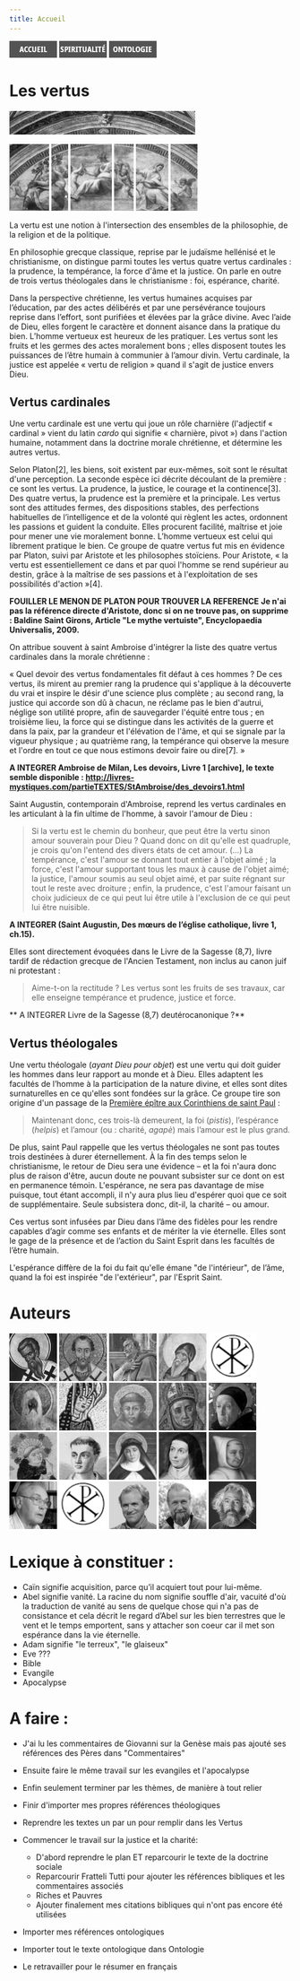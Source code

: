 ```yaml
---
title: Accueil
---
```


[<img src="/images/accueil.png">](/)
[<img src="/images/spiritualite.png">](/pages/spiritualite.html)
[<img src="/images/ontologie.png">](/pages/ontologie.html)

# Les vertus

[<img src="/images/justice_raphael.png">](/pages/justice.html)

[<img src="/images/force_raphael.png">](/pages/force.html)
[<img src="/images/charite_raphael.png">](/pages/charite.html)
[<img src="/images/prudence_raphael.png">](/pages/prudence.html)
[<img src="/images/esperance_raphael.png">](/pages/esperance.html)
[<img src="/images/temperance_raphael.png">](/pages/temperance.html)
[<img src="/images/foi_raphael.png">](/pages/foi.html)

La vertu est une notion à l'intersection des ensembles de la philosophie, de la religion et de la politique.

En philosophie grecque classique, reprise par le judaïsme hellénisé et le christianisme, on distingue parmi toutes les vertus quatre vertus cardinales : la prudence, la tempérance, la force d'âme et la justice. On parle en outre de trois vertus théologales dans le christianisme : foi, espérance, charité.

Dans la perspective chrétienne, les vertus humaines acquises par l’éducation, par des actes délibérés et par une persévérance toujours reprise dans l’effort, sont purifiées et élevées par la grâce divine. Avec l’aide de Dieu, elles forgent le caractère et donnent aisance dans la pratique du bien. L’homme vertueux est heureux de les pratiquer. Les vertus sont les fruits et les germes des actes moralement bons ; elles disposent toutes les puissances de l’être humain à communier à l’amour divin. Vertu cardinale, la justice est appelée « vertu de religion » quand il s'agit de justice envers Dieu.

## Vertus cardinales
Une vertu cardinale est une vertu qui joue un rôle charnière (l'adjectif « cardinal » vient du latin *cardo* qui signifie « charnière, pivot ») dans l'action humaine, notamment dans la doctrine morale chrétienne, et détermine les autres vertus.

Selon Platon[2], les biens, soit existent par eux-mêmes, soit sont le résultat d'une perception. La seconde espèce ici décrite découlant de la première : ce sont les vertus. La prudence, la justice, le courage et la continence[3]. Des quatre vertus, la prudence est la première et la principale. Les vertus sont des attitudes fermes, des dispositions stables, des perfections habituelles de l’intelligence et de la volonté qui règlent les actes, ordonnent les passions et guident la conduite. Elles procurent facilité, maîtrise et joie pour mener une vie moralement bonne. L’homme vertueux est celui qui librement pratique le bien. Ce groupe de quatre vertus fut mis en évidence par Platon, suivi par Aristote et les philosophes stoïciens. Pour Aristote, « la vertu est essentiellement ce dans et par quoi l'homme se rend supérieur au destin, grâce à la maîtrise de ses passions et à l'exploitation de ses possibilités d'action »[4].

**FOUILLER LE MENON DE PLATON POUR TROUVER LA REFERENCE**
**Je n'ai pas la référence directe d'Aristote, donc si on ne trouve pas, on supprime : Baldine Saint Girons, Article "Le mythe vertuiste", Encyclopaedia Universalis, 2009.**


On attribue souvent à saint Ambroise d'intégrer la liste des quatre vertus cardinales dans la morale chrétienne :

« Quel devoir des vertus fondamentales fit défaut à ces hommes ? De ces vertus, ils mirent au premier rang la prudence qui s'applique à la découverte du vrai et inspire le désir d'une science plus complète ; au second rang, la justice qui accorde son dû à chacun, ne réclame pas le bien d'autrui, néglige son utilité propre, afin de sauvegarder l'équité entre tous ; en troisième lieu, la force qui se distingue dans les activités de la guerre et dans la paix, par la grandeur et l'élévation de l'âme, et qui se signale par la vigueur physique ; au quatrième rang, la tempérance qui observe la mesure et l'ordre en tout ce que nous estimons devoir faire ou dire[7]. »

**A INTEGRER Ambroise de Milan, Les devoirs, Livre 1 [archive], le texte semble disponible : http://livres-mystiques.com/partieTEXTES/StAmbroise/des_devoirs1.html**

Saint Augustin, contemporain d'Ambroise, reprend les vertus cardinales en les articulant à la fin ultime de l'homme, à savoir l'amour de Dieu :

>Si la vertu est le chemin du bonheur, que peut être la vertu sinon amour souverain pour Dieu ? Quand donc on dit qu'elle est quadruple, je crois qu'on l'entend des divers états de cet amour. (…) La tempérance, c'est l'amour se donnant tout entier à l'objet aimé ; la force, c'est l'amour supportant tous les maux à cause de l'objet aimé; la justice, l'amour soumis au seul objet aimé, et par suite régnant sur tout le reste avec droiture ; enfin, la prudence, c'est l'amour faisant un choix judicieux de ce qui peut lui être utile à l'exclusion de ce qui peut lui être nuisible.


**A INTEGRER (Saint Augustin, Des mœurs de l’église catholique, livre 1, ch.15).**


Elles sont directement évoquées dans le Livre de la Sagesse (8,7), livre tardif de rédaction grecque de l'Ancien Testament, non inclus au canon juif ni protestant :

>Aime-t-on la rectitude ? Les vertus sont les fruits de ses travaux, car elle enseigne tempérance et prudence, justice et force.

** A INTEGRER Livre de la Sagesse (8,7) deutérocanonique ?**



## Vertus théologales
Une vertu théologale (*ayant Dieu pour objet*) est une vertu qui doit guider les hommes dans leur rapport au monde et à Dieu. Elles adaptent les facultés de l’homme à la participation de la nature divine, et elles sont dites surnaturelles en ce qu'elles sont fondées sur la grâce. Ce groupe tire son origine d'un passage de la [Première épître aux Corinthiens de saint Paul](/pages/nouveautestament.html#1corinthiens-13-1-1) :

> Maintenant donc, ces trois-là demeurent, la foi (*pistis*), l’espérance (*helpis*) et l’amour (ou : charité, *agapè*) mais l’amour est le plus grand.

De plus, saint Paul rappelle que les vertus théologales ne sont pas toutes trois destinées à durer éternellement. À la fin des temps selon le christianisme, le retour de Dieu sera une évidence – et la foi n'aura donc plus de raison d'être, aucun doute ne pouvant subsister sur ce dont on est en permanence témoin. L'espérance, ne sera pas davantage de mise puisque, tout étant accompli, il n'y aura plus lieu d'espérer quoi que ce soit de supplémentaire. Seule subsistera donc, dit-il, la charité – ou amour.

Ces vertus sont infusées par Dieu dans l’âme des fidèles pour les rendre capables d’agir comme ses enfants et de mériter la vie éternelle. Elles sont le gage de la présence et de l’action du Saint Esprit dans les facultés de l’être humain.

L'espérance diffère de la foi du fait qu'elle émane "de l'intérieur", de l’âme, quand la foi est inspirée "de l'extérieur", par l'Esprit Saint.





# Auteurs

[<img src="/images/gregoiredenysse.png">](/references/gregoiredenysse.md)
[<img src="/images/jeanchrysostome.png">](/references/jeanchrysostome.md)
[<img src="/images/augustindhippone.png">](/references/augustindhippone.md)
[<img src="/images/symeonlenouveautheologien.png">](/references/symeonlenouveautheologien.md)
[<img src="/images/nopicture.png">](/references/basiledeseleucie.md)
[<img src="/images/macairedescete.png">](/references/macairedescete.md)
[<img src="/images/hildegardedebingen.png">](/references/hildegardedebingen.md)
[<img src="/images/francoisdassise.png">](/references/francoisdassise.md)
[<img src="/images/bonaventuredebagnoregio.png">](/references/bonaventuredebagnoregio.md)
[<img src="/images/eckhartdehochheim.png">](/references/eckhartdehochheim.md)
[<img src="/images/henrisuso.png">](/references/henrisuso.md)
[<img src="/images/jeantauler.png">](/references/jeantauler.md)
[<img src="/images/catherinedesienne.png">](/references/catherinedesienne.md)
[<img src="/images/theresedavila.png">](/references/theresedavila.md)
[<img src="/images/lanspergius.png">](/references/lanspergius.md)
[<img src="/images/philippesellier.png">](/references/philippesellier.md)
[<img src="/images/nopicture.png">](/references/henrydumery.md)
[<img src="/images/danielmaurin.png">](/references/danielmaurin.md)
[<img src="/images/jeanyvesleloup.png">](/references/jeanyvesleloup.md)
[<img src="/images/giovannipolito.png">](/references/giovannipolito.md)








# Lexique à constituer :
- Caïn signifie acquisition, parce qu’il acquiert tout pour lui-même.
- Abel signifie vanité. La racine du nom signifie souffle d'air, vacuité d'où la traduction de vanité au sens de quelque chose qui n'a pas de consistance et cela décrit le regard d’Abel sur les bien terrestres que le vent et le temps emportent, sans y attacher son coeur car il met son espérance dans la vie éternelle.
- Adam signifie "le terreux", "le glaiseux"
- Eve ???
- Bible
- Evangile
- Apocalypse

# A faire :
- J'ai lu les commentaires de Giovanni sur la Genèse mais pas ajouté ses références des Pères dans "Commentaires"
- Ensuite faire le même travail sur les evangiles et l'apocalypse
- Enfin seulement terminer par les thèmes, de manière à tout relier

- Finir d'importer mes propres références théologiques
- Reprendre les textes un par un pour remplir dans les Vertus
- Commencer le travail sur la justice et la charité:
	- D'abord reprendre le plan ET reparcourir le texte de la doctrine sociale
	- Reparcourir Fratteli Tutti pour ajouter les références bibliques et les commentaires associés
	- Riches et Pauvres
	- Ajouter finalement mes citations bibliques qui n'ont pas encore été utilisées

- Importer mes références ontologiques
- Importer tout le texte ontologique dans Ontologie
- Le retravailler pour le résumer en français